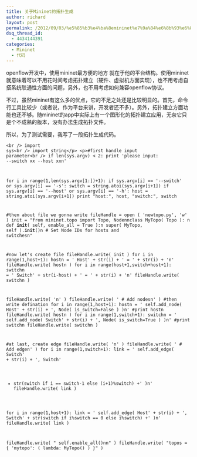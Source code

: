 ```yaml
---
title: 关于Mininet的拓扑生成
author: richard
layout: post
permalink: /2012/09/03/%e5%85%b3%e4%ba%8emininet%e7%9a%84%e6%8b%93%e6%89%91%e7%94%9f%e6%88%90/
dsq_thread_id:
  - 4434144391
categories:
  - Mininet
  - 代码
---
```

openflow开发中，使用mininet最方便的地方 就在于他的平台结构。使用mininet就意味着可以不用花时间考虑拓扑建立（硬件、虚拟机方面实现），也不用考虑自搭系统联通性方面的问题，另外，也不用考虑如何兼容openflow协议。

不过，虽然mininet有这么多的优点，它的不足之处还是比较明显的。首先，命令行工具比较少（或者说，作为平台来讲，开发者还不多）。另外，拓扑建立方面功能也还不够。随mininet的app中实际上有一个图形化的拓扑建立应用，无奈它只是个不成熟的版本，没有办法生成拓扑文件。

所以，为了测试需要，我写了一段拓扑生成代码。  
<!--more-->

  
<code lang='python' height='1080' width='625'>&lt;br />
import sys&lt;br />
import string&lt;/p>
&lt;p>#first handle input parameter&lt;br />
if len(sys.argv) &lt; 2:
    print 'please input: --switch xx --host xxn'

for i in range(1,len(sys.argv[1:])+1):
    if sys.argv[i] == '--switch' or sys.argv[i] == '-s':
        switch = string.atoi(sys.argv[i+1])
    if sys.argv[i] == '--host' or sys.argv[i] == '-h':
	    host = string.atoi(sys.argv[i+1])
print "host:", host, "switch:", switch

#then about file we gonna write
fileHandle = open ( 'newtopo.py', 'w' )
init = "from mininet.topo import Topo, Nodennclass MyTopo( Topo ):
n    def __init__( self, enable_all = True ):n        super(
MyTopo, self ).__init__()n        # Set Node IDs for hosts and
switchesn"

#now let's create file
fileHandle.write( init )
for i in range(1,host+1):
    hostn = '        Host' + str(i) + ' = ' + str(i) + 'n'
    fileHandle.write( hostn )
for i in range(host+1,switch+host+1):
    switchn = '        Switch' + str(i-host) + ' = ' + str(i) + 'n'
    fileHandle.write( switchn )

fileHandle.write( 'n' )
fileHandle.write( '        # Add nodesn' )
#then write defination
for i in range(1,host+1):
    hostn = '        self.add_node( Host' + str(i) + ', Node( is_switch=False ) )n'
    #print hostn
    fileHandle.write( hostn )
for i in range(1,switch+1):
    switchn = '        self.add_node( Switch' + str(i) + ', Node( is_switch=True ) )n'
    #print switchn
    fileHandle.write( switchn )

#at last, create edge
fileHandle.write( 'n' )
fileHandle.write( '        # Add edgen' )
for i in range(1,switch+1):
    link = '        self.add_edge( Switch' + str(i) + ', Switch'
+ str(switch if i == switch-1 else (i+1)%switch) +' )n'
    fileHandle.write( link )

for i in range(1,host+1):
    link = '        self.add_edge( Host' + str(i) + ', Switch' +
str(switch if i%switch == 0 else i%switch) +' )n'
    fileHandle.write( link )

fileHandle.write( "        self.enable_all()nn" )
fileHandle.write( "topos = { 'mytopo': ( lambda: MyTopo() ) }" )
</code>